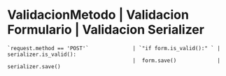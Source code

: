 # ValidacionMetodo                          |  Validacion Formulario   | Validacion Serializer
    `request.method == 'POST'`              | `"if form.is_valid():" ` | serializer.is_valid():
                                            |  form.save()             | serializer.save()